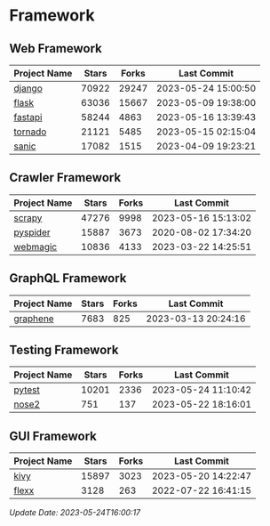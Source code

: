 # Framework

## Web Framework
| Project Name | Stars | Forks | Last Commit |
| ------------ | ----- | ----- | ----------- |
| [django](https://github.com/django/django) | 70922 | 29247 | 2023-05-24 15:00:50 |
| [flask](https://github.com/pallets/flask) | 63036 | 15667 | 2023-05-09 19:38:00 |
| [fastapi](https://github.com/tiangolo/fastapi) | 58244 | 4863 | 2023-05-16 13:39:43 |
| [tornado](https://github.com/tornadoweb/tornado) | 21121 | 5485 | 2023-05-15 02:15:04 |
| [sanic](https://github.com/sanic-org/sanic) | 17082 | 1515 | 2023-04-09 19:23:21 |

## Crawler Framework
| Project Name | Stars | Forks | Last Commit |
| ------------ | ----- | ----- | ----------- |
| [scrapy](https://github.com/scrapy/scrapy) | 47276 | 9998 | 2023-05-16 15:13:02 |
| [pyspider](https://github.com/binux/pyspider) | 15887 | 3673 | 2020-08-02 17:34:20 |
| [webmagic](https://github.com/code4craft/webmagic) | 10836 | 4133 | 2023-03-22 14:25:51 |

## GraphQL Framework
| Project Name | Stars | Forks | Last Commit |
| ------------ | ----- | ----- | ----------- |
| [graphene](https://github.com/graphql-python/graphene) | 7683 | 825 | 2023-03-13 20:24:16 |

## Testing Framework
| Project Name | Stars | Forks | Last Commit |
| ------------ | ----- | ----- | ----------- |
| [pytest](https://github.com/pytest-dev/pytest) | 10201 | 2336 | 2023-05-24 11:10:42 |
| [nose2](https://github.com/nose-devs/nose2) | 751 | 137 | 2023-05-22 18:16:01 |

## GUI Framework
| Project Name | Stars | Forks | Last Commit |
| ------------ | ----- | ----- | ----------- |
| [kivy](https://github.com/kivy/kivy) | 15897 | 3023 | 2023-05-20 14:22:47 |
| [flexx](https://github.com/flexxui/flexx) | 3128 | 263 | 2022-07-22 16:41:15 |

*Update Date: 2023-05-24T16:00:17*